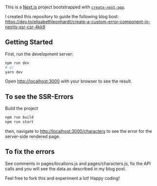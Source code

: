 This is a [Next.js](https://nextjs.org/) project bootstrapped with [`create-next-app`](https://github.com/vercel/next.js/tree/canary/packages/create-next-app).

I created this repository to guide the following blog bost: https://dev.to/elisabethleonhardt/create-a-custom-error-component-in-nextjs-ssr-csr-4kk9

## Getting Started

First, run the development server:

```bash
npm run dev
# or
yarn dev
```

Open [http://localhost:3000](http://localhost:3000) with your browser to see the result.

## To see the SSR-Errors

Build the project

```bash
npm run build
npm run start
```

then, navigate to [http://localhost:3000/characters](http://localhost:3000/characters) to see the error for the server-side rendered page.

## To fix the errors

See comments in pages/locations.js and pages/characters.js, fix the API calls and you will see the data as described in my blog post.

Feel free to fork this and experiment a lot! Happy coding!
